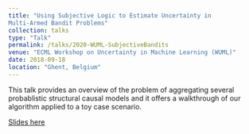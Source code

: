 ```yaml
---
title: "Using Subjective Logic to Estimate Uncertainty in
Multi-Armed Bandit Problems"
collection: talks
type: "Talk"
permalink: /talks/2020-WUML-SubjectiveBandits
venue: "ECML Workshop on Uncertainty in Machine Learning (WUML)"
date: 2018-09-18
location: "Ghent, Belgium"
---
```


This talk provides an overview of the problem of aggregating several probablistic structural causal models and it offers a walkthrough of our algorithm applied to a toy case scenario.

[Slides here](EUMAS-CounterfactuallyFairAggregation.pdf)
